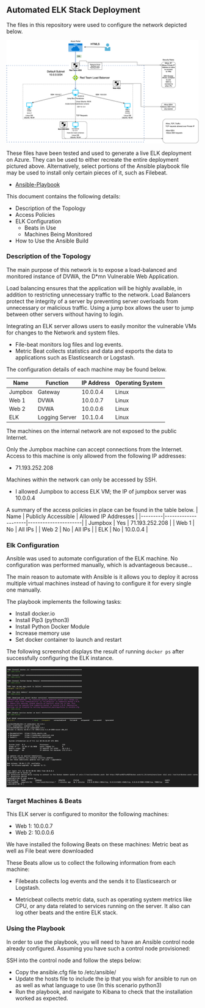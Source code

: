 ## Automated ELK Stack Deployment

The files in this repository were used to configure the network depicted below.

![Network Diagram](Diagram/Project_Diagram.jpg)

These files have been tested and used to generate a live ELK deployment on Azure. They can be used to either recreate the entire deployment pictured above. Alternatively, select portions of the Ansible playbook file may be used to install only certain pieces of it, such as Filebeat.

  - [Ansible-Playbook](Ansible)

This document contains the following details:
- Description of the Topology
- Access Policies
- ELK Configuration
  - Beats in Use
  - Machines Being Monitored
- How to Use the Ansible Build


### Description of the Topology

The main purpose of this network is to expose a load-balanced and monitored instance of DVWA, the D*mn Vulnerable Web Application.

Load balancing ensures that the application will be highly available, in addition to restricting unnecessary traffic to the network. Load Balancers protect the integrity of a server by preventing server overloads from unnecessary or malicious traffic. Using a jump box allows the user to jump between other servers without having to login.

Integrating an ELK server allows users to easily monitor the vulnerable VMs for changes to the Network and system files.

- File-beat monitors log files and log events.
- Metric Beat collects statistics and data and exports the data to applications such as Elasticsearch or Logstash.

The configuration details of each machine may be found below.

| Name    | Function       | IP Address | Operating System |
|---------|----------------|------------|------------------|
| Jumpbox | Gateway        | 10.0.0.4   | Linux            |
| Web 1   | DVWA           | 10.0.0.7   | Linux            |
| Web 2   | DVWA           | 10.0.0.6   | Linux            |
| ELK     | Logging Server | 10.1.0.4   | Linux            |     


The machines on the internal network are not exposed to the public Internet. 

Only the Jumpbox machine can accept connections from the Internet. Access to this machine is only allowed from the following IP addresses:
- 71.193.252.208

Machines within the network can only be accessed by SSH.

- I allowed Jumpbox to access ELK VM; the IP of jumpbox server was 10.0.0.4

A summary of the access policies in place can be found in the table below.
| Name    | Publicly Accessible | Allowed IP Addresses |
|---------|---------------------|----------------------|
| Jumpbox | Yes                 | 71.193.252.208       |
| Web 1   | No                  | All IPs              |
| Web 2   | No                  | All IPs              |
| ELK     | No                  | 10.0.0.4             |
### Elk Configuration

Ansible was used to automate configuration of the ELK machine. No configuration was performed manually, which is advantageous because...

The main reason to automate with Ansible is it allows you to deploy it across multiple virtual machines instead of having to configure it for every single one manually.

The playbook implements the following tasks:

- Install docker.io
- Install Pip3 (python3)
- Install Python Docker Module
- Increase memory use
- Set docker container to launch and restart

The following screenshot displays the result of running `docker ps` after successfully configuring the ELK instance.

![DockerPs](Images/Docker-Ps.png)

### Target Machines & Beats
This ELK server is configured to monitor the following machines:

- Web 1: 10.0.0.7
- Web 2: 10.0.0.6

We have installed the following Beats on these machines:
Metric beat as well as File beat were downloaded

These Beats allow us to collect the following information from each machine:

- Filebeats collects log events and the sends it to Elasticsearch or Logstash.

- Metricbeat collects metric data, such as operating system metrics like CPU, or any data related to services running on the server. It also can log other beats and the entire ELK stack.

### Using the Playbook
In order to use the playbook, you will need to have an Ansible control node already configured. Assuming you have such a control node provisioned: 

SSH into the control node and follow the steps below:
- Copy the ansible.cfg file to /etc/ansible/
- Update the hosts file to include the ip that you wish for ansible to run on as well as what language to use (In this scenario python3)
- Run the playbook, and navigate to Kibana to check that the installation worked as expected.
